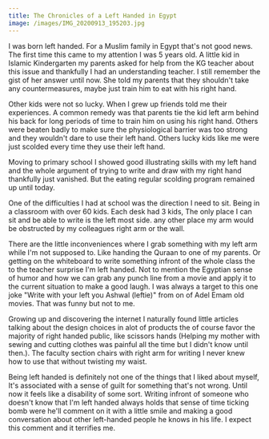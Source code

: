 ```yaml
---
title: The Chronicles of a Left Handed in Egypt
image: /images/IMG_20200913_195203.jpg
---
```


I was born left handed. For a Muslim family in Egypt that's not good news. The
first time this came to my attention I was 5 years old. A little kid in Islamic
Kindergarten my parents asked for help from the KG teacher about this issue and
thankfully I had an understanding teacher. I still remember the gist of her
answer until now. She told my parents that they shouldn't take any
countermeasures, maybe just train him to eat with his right hand.

Other kids were not so lucky. When I grew up friends told me their experiences.
A common remedy was that parents tie the kid left arm behind his back for long
periods of time to train him on using his right hand. Others were beaten badly
to make sure the physiological barrier was too strong and they wouldn't dare to
use their left hand. Others lucky kids like me were just scolded every time they
use their left hand.

Moving to primary school I showed good illustrating skills with my left hand and
the whole argument of trying to write and draw with my right hand thankfully
just vanished. But the eating regular scolding program remained up until today.

One of the difficulties I had at school was the direction I need to sit. Being
in a classroom with over 60 kids. Each desk had 3 kids, The only place I can sit
and be able to write is the left most side. any other place my arm would be
obstructed by my colleagues right arm or the wall.

There are the little inconveniences where I grab something with my left arm while
I'm not supposed to. Like handing the Quraan to one of my parents. Or getting on
the whiteboard to write something infront of the whole class the to the teacher
surprise I'm left handed. Not to mention the Egyptian sense of humor and how we
can grab any punch line from a movie and apply it to the current situation to
make a good laugh. I was always a target to this one joke "Write with your left
you Ashwal (leftie)" from on of Adel Emam old movies. That was funny but not to
me.

Growing up and discovering the internet I naturally found little articles
talking about the design choices in alot of products the of course favor the
majority of right handed public, like scissors hands (Helping my mother with
sewing and cutting clothes was painful all the time but I didn't know until
then.). The faculty section chairs with right arm for writing I never knew how
to use that without twisting my waist.

Being left handed is definitely not one of the things that I liked about myself,
It's associated with a sense of guilt for something that's not wrong. Until now
it feels like a disability of some sort. Writing infront of someone who doesn't
know that I'm left handed always holds that sense of time ticking bomb were
he'll comment on it with a little smile and making a good conversation
about other left-handed people he knows in his life. I expect this comment and
it terrifies me.
